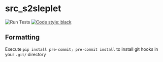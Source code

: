 # src_s2sleplet

![Run Tests](https://github.com/astro-informatics/src_s2sleplet/workflows/Run%20Tests/badge.svg)
[![Code style: black](https://img.shields.io/badge/code%20style-black-000000.svg)](https://github.com/ambv/black)

## Formatting

Execute `pip install pre-commit; pre-commit install` to install git hooks in your `.git/` directory

